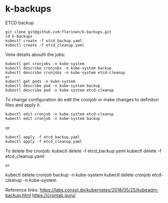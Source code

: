 # k-backups
ETCD backup 

```
git clone git@github.com:florinen/k-backups.git
cd k-backups
kubectl create -f etcd_backup.yaml
kubectl create -f etcd_cleanup.yaml
```
Veiw details abouth the jobs:
```
kubectl get cronjobs -n kube-system
kubectl describe cronjobs -n kube-system backup
kubectl describe cronjobs -n kube-system etcd-cleanup
or
kubectl get pods -n kube-system
kubectl describe pod -n kube-system backup
kubestl describe pod -n kube-system etcd-cleanup
```

To change configuration do edit the cronjob or make changes to definiton files and apply it.
```
kubectl edit cronjob -n kube-system etcd-cleanup
kubectl edit cronjob -n kube-system backup
```
or
```
kubectl apply -f etcd_backup.yaml
kubectl apply -f etcd_cleanup.yaml
```
To delete the cronjob:
kubectl delete -f etcd_backup.yaml
kubectl delete -f etcd_cleanup.yaml
```
or
```
kubectl delete cronjob backup -n kube-system
kubectl delete cronjob etcd-cleanup -n kube-system


Reference links:
https://labs.consol.de/kubernetes/2018/05/25/kubeadm-backup.html
https://crontab.guru/